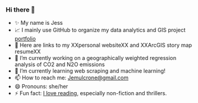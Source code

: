 ### Hi there 👋


- ✨ My name is Jess
- 📈 I mainly use GitHub to organize my data analytics and GIS project [portfolio](https://github.com/Jemulcrone/data-and-gis-analyst-portfolio) 
- 👀 Here are links to my XXpersonal websiteXX and XXArcGIS story map resumeXX 
- 🔭 I’m currently working on a geographically weighted regression analysis of CO2 and N2O emissions
- 🌱 I’m currently learning web scraping and machine learning!
- 📫 How to reach me: Jemulcrone@gmail.com 
- 😄 Pronouns: she/her
- ⚡ Fun fact: [I love reading](https://www.goodreads.com/user/show/42439345-jessica-mulcrone), especially non-fiction and thrillers. 
